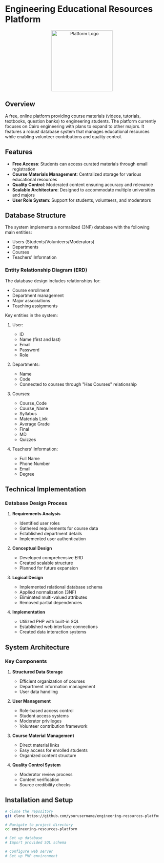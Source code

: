 # Engineering Educational Resources Platform

<p align="center">
  <img src="path_to_your_logo_if_you_have_one.png" alt="Platform Logo" width="200"/>
</p>

## Overview
A free, online platform providing course materials (videos, tutorials, textbooks, question banks) to engineering students. The platform currently focuses on Cairo engineering with plans to expand to other majors. It features a robust database system that manages educational resources while enabling volunteer contributions and quality control.

## Features
- **Free Access**: Students can access curated materials through email registration
- **Course Materials Management**: Centralized storage for various educational resources
- **Quality Control**: Moderated content ensuring accuracy and relevance
- **Scalable Architecture**: Designed to accommodate multiple universities and majors
- **User Role System**: Support for students, volunteers, and moderators

## Database Structure
The system implements a normalized (3NF) database with the following main entities:
- Users (Students/Volunteers/Moderators)
- Departments
- Courses
- Teachers' Information

### Entity Relationship Diagram (ERD)
The database design includes relationships for:
- Course enrollment
- Department management
- Major associations
- Teaching assignments

Key entities in the system:
1. User:
   - ID
   - Name (first and last)
   - Email
   - Password
   - Role

2. Departments:
   - Name
   - Code
   - Connected to courses through "Has Courses" relationship

3. Courses:
   - Course_Code
   - Course_Name
   - Syllabus
   - Materials Link
   - Average Grade
   - Final
   - MD
   - Quizzes

4. Teachers' Information:
   - Full Name
   - Phone Number
   - Email
   - Degree

## Technical Implementation

### Database Design Process
1. **Requirements Analysis**
   - Identified user roles
   - Gathered requirements for course data
   - Established department details
   - Implemented user authentication

2. **Conceptual Design**
   - Developed comprehensive ERD
   - Created scalable structure
   - Planned for future expansion

3. **Logical Design**
   - Implemented relational database schema
   - Applied normalization (3NF)
   - Eliminated multi-valued attributes
   - Removed partial dependencies

4. **Implementation**
   - Utilized PHP with built-in SQL
   - Established web interface connections
   - Created data interaction systems

## System Architecture

### Key Components
1. **Structured Data Storage**
   - Efficient organization of courses
   - Department information management
   - User data handling

2. **User Management**
   - Role-based access control
   - Student access systems
   - Moderator privileges
   - Volunteer contribution framework

3. **Course Material Management**
   - Direct material links
   - Easy access for enrolled students
   - Organized content structure

4. **Quality Control System**
   - Moderator review process
   - Content verification
   - Source credibility checks

## Installation and Setup

```bash
# Clone the repository
git clone https://github.com/yourusername/engineering-resources-platform.git

# Navigate to project directory
cd engineering-resources-platform

# Set up database
# Import provided SQL schema

# Configure web server
# Set up PHP environment
